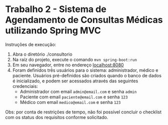 # Trabalho 2 - Sistema de Agendamento de Consultas Médicas utilizando Spring MVC

Instruções de execução:

1. Abra o diretório ./consultorio
2. Na raíz do projeto, execute o comando `mvn spring-boot:run`
3. Em seu navegador, entre no endereço [localhost:8080](localhost:8080)
4. Foram definidos três usuários para o sistema: administrador, médico e paciente. Usuários pré-definidos são criados quando o banco de dados é inicializado, e podem ser acessados através das seguintes credenciais:
    - Administrador com email `admin@email.com` e senha `admin`
    - Paciente com email `paciente@email.com` e senha `123`
    - Médico com email `medico@email.com` e senha `123`

Obs: por conta de restrições de tempo, não foi possível concluir o checklist com os status dos requisitos conforme solicitado.
